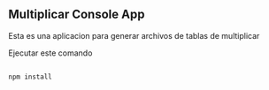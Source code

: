 ## Multiplicar Console App

Esta es una aplicacion para generar archivos de tablas de multiplicar

Ejecutar este comando 


````

npm install

````